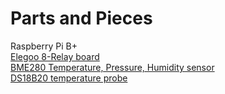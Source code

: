 # Parts and Pieces

Raspberry Pi B+<br>
[Elegoo 8-Relay board](https://www.amazon.com/gp/product/B01HCFJC0Y/ref=ppx_yo_dt_b_search_asin_title?ie=UTF8&psc=1)<br>
[BME280 Temperature, Pressure, Humidity sensor](https://www.amazon.com/gp/product/B0118XCKTG/ref=ppx_yo_dt_b_search_asin_title?ie=UTF8&psc=1)<br>
[DS18B20 temperature probe](https://www.amazon.com/gp/product/B07RJMVY54/ref=ppx_yo_dt_b_search_asin_title?ie=UTF8&psc=1)